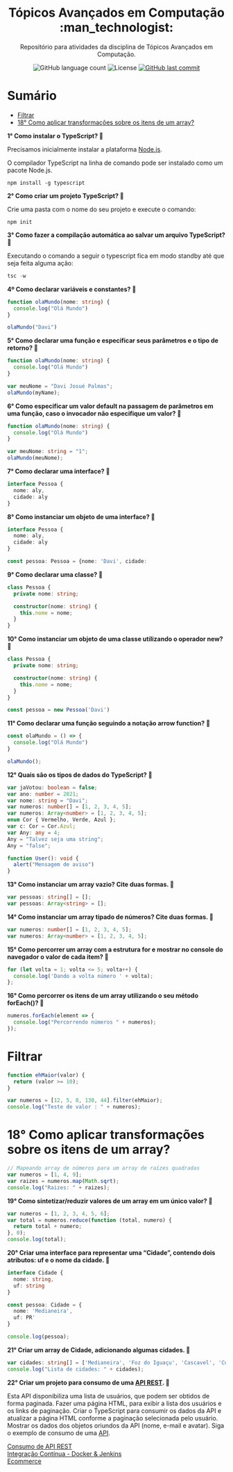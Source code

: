 <h1 align="center">
  Tópicos Avançados em Computação :man_technologist:
</h1>

<p align="center">Repositório para atividades da disciplina de Tópicos Avançados em Computação.</a>
</p>

<p align="center">
  
  <img alt="GitHub language count" src="https://img.shields.io/github/languages/count/dpalmas/tac?color=0000FF">

  <img alt="License" src="https://img.shields.io/github/license/dpalmas/tac?color=0000FF&logo=MIT">
  
  <a href="https://github.com/dpalmas/tac/commits/master">
    <img alt="GitHub last commit" src="https://img.shields.io/github/last-commit/dpalmas/tac?color=0000FF">
  </a>
</p>

Sumário
=================
<!--ts-->
  * [Filtrar](#Filtrar)
  * [18° Como aplicar transformações sobre os itens de um array?](#18°-como-aplicar-transformacoes-sobre-os-itens-de-um-array-?)
<!--te-->

**1° Como instalar o TypeScript? :pencil:**

Precisamos inicialmente instalar a plataforma [Node.js](https://nodejs.org).

O compilador TypeScript na linha de comando pode ser instalado como um pacote Node.js.

```
npm install -g typescript
```

**2° Como criar um projeto TypeScript? :pencil:**

Crie uma pasta com o nome do seu projeto e execute o comando:

``` 
npm init
```

**3° Como fazer a compilação automática ao salvar um arquivo TypeScript? :pencil:**

Executando o comando a seguir o typescript fica em modo standby até que seja feita alguma ação:

``` typescript
tsc -w
```

**4º Como declarar variáveis e constantes? :pencil:**

``` typescript
function olaMundo(nome: string) {
  console.log("Olá Mundo")
}

olaMundo("Davi")
```

**5° Como declarar uma função e especificar seus parâmetros e o tipo de retorno? :pencil:**

``` typescript
function olaMundo(nome: string) {
  console.log("Olá Mundo")
}

var meuNome = "Davi Josué Palmas";
olaMundo(myName);
```

**6° Como especificar um valor default na passagem de parâmetros em uma função, caso o invocador não especifique um valor? :pencil:**

``` typescript
function olaMundo(nome: string) {
  console.log("Olá Mundo")
}

var meuNome: string = "1";
olaMundo(meuNome);
```

**7° Como declarar uma interface? :pencil:**

``` typescript
interface Pessoa {
  nome: aly,
  cidade: aly
}
``` 

**8° Como instanciar um objeto de uma interface?  :pencil:**

``` typescript
interface Pessoa {
  nome: aly,
  cidade: aly
}

const pessoa: Pessoa = {nome: 'Davi', cidade: 
```

**9°  Como declarar uma classe? :pencil:**

``` typescript
class Pessoa {
  private nome: string;

  constructor(nome: string) {
    this.nome = nome;
  }
}
```

**10° Como instanciar um objeto de uma classe utilizando o operador new? :pencil:**

``` typescript
class Pessoa {
  private nome: string;

  constructor(nome: string) {
    this.nome = nome;
  }
}

const pessoa = new Pessoa('Davi')
```

**11° Como declarar uma função seguindo a notação arrow function? :pencil:**

``` typescript
const olaMundo = () => {
  console.log("Olá Mundo")
}

olaMundo();
```

**12° Quais são os tipos de dados do TypeScript?  :pencil:**

``` typescript
var jaVotou: boolean = false;
var ano: number = 2021;
var nome: string = "Davi";
var numeros: number[] = [1, 2, 3, 4, 5];
var numeros: Array<number> = [1, 2, 3, 4, 5];
enum Cor { Vermelho, Verde, Azul };
var c: Cor = Cor.Azul;
var Any: any = 4;
Any = "Talvez seja uma string";
Any = "false";

function User(): void {
  alert("Mensagem de aviso")
}
```

**13° Como instanciar um array vazio? Cite duas formas. :pencil:**

``` typescript
var pessoas: string[] = [];
var pessoas: Array<string> = [];
```

**14° Como instanciar um array tipado de números? Cite duas formas. :pencil:**

``` typescript
var numeros: number[] = [1, 2, 3, 4, 5];
var numeros: Array<number> = [1, 2, 3, 4, 5];
```

**15° Como percorrer um array com a estrutura for e mostrar no console do navegador o valor de cada item? :pencil:**

``` typescript
for (let volta = 1; volta <= 5; volta++) {
  console.log('Dando a volta número ' + volta);
};
```

**16° Como percorrer os itens de um array utilizando o seu método forEach()? :pencil:**

``` typescript
numeros.forEach(element => {
  console.log("Percorrendo números " + numeros);
});
```

**Filtrar**
=================

``` typescript
function ehMaior(valor) {
  return (valor >= 10);
}

var numeros = [12, 5, 8, 130, 44].filter(ehMaior);
console.log("Teste de valor : " + numeros);
```

**18° Como aplicar transformações sobre os itens de um array?**
=================

``` typescript
// Mapeando array de números para um array de raízes quadradas
var numeros = [1, 4, 9];
var raizes = numeros.map(Math.sqrt);
console.log("Raizes: " + raizes);
```

**19° Como sintetizar/reduzir valores de um array em um único valor? :pencil:**

``` typescript
var numeros = [1, 2, 3, 4, 5, 6];
var total = numeros.reduce(function (total, numero) {
  return total + numero;
}, 0);
console.log(total);
```

**20° Criar uma interface para representar uma “Cidade”, contendo dois atributos: uf e o nome da cidade. :pencil:**

``` typescript
interface Cidade {
  nome: string,
  uf: string
}

const pessoa: Cidade = {
  nome: 'Medianeira', 
  uf: PR'
}

console.log(pessoa);
```

**21° Criar um array de Cidade, adicionando algumas cidades. :pencil:**

``` typescript
var cidades: string[] = ['Medianeira', 'Foz do Iguaçu', 'Cascavel', 'Curitiba'];
console.log("Lista de cidades: " + cidades);
```

**22° Criar um projeto para consumo de uma [API REST](https://reqres.in/). :pencil:**

Esta API disponibiliza uma lista de usuários, que podem ser obtidos de forma paginada. Fazer uma página HTML, para exibir a lista dos usuários e os links de paginação. Criar o TypeScript para consumir os dados da API e atualizar a página HTML conforme a paginação selecionada pelo usuário. Mostrar os dados dos objetos oriundos da API (nome, e-mail e avatar).
Siga o exemplo de consumo de uma [API](https://jsfiddle.net/ricardosobjak/2dpkjo6h/).

[Consumo de API REST](https://github.com/dpalmas/tac/tree/main/lista_de_usuarios)<br>
[Integração Contínua - Docker & Jenkins](https://github.com/dpalmas/tac/tree/master/integracao_continua)<br>
[Ecommerce](https://github.com/dpalmas/tac/tree/master/ecomm/template)
